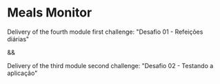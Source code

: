 # Meals Monitor

Delivery of the fourth module first challenge: "Desafio 01 - Refeições diárias"

&&

Delivery of the third module second challenge: "Desafio 02 - Testando a aplicação"
